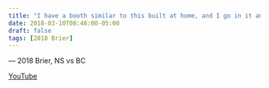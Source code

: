 ```yaml
---
title: "I have a booth similar to this built at home, and I go in it and I sit in it, and I have my two people over here I pretend are there, and I talk to them"
date: 2018-03-10T08:48:00-05:00
draft: false
tags: [2018 Brier]
---
```

— 2018 Brier, NS vs BC
<!--more--> 

[YouTube](https://youtu.be/PIt5E0tWjt4?t=56m)